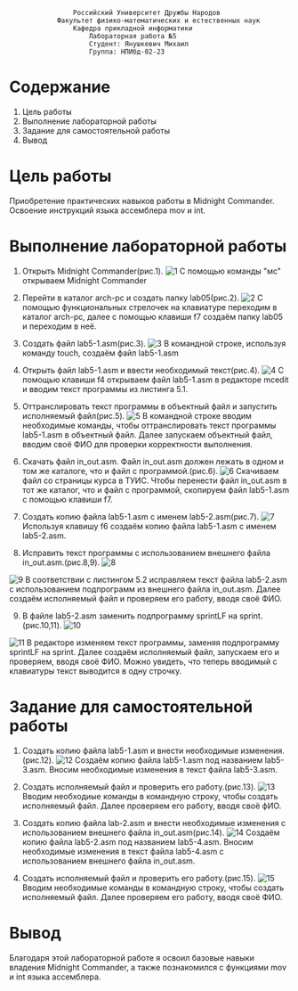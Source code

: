 					Российский Университет Дружбы Народов
				Факультет физико-математических и естественных наук
					Кафедра прикладной информатики
						Лабораторная работа №5
						Студент: Янушкевич Михаил
						Группа: НПИбд-02-23

# Содержание
1. Цель работы
2. Выполнение лабораторной работы
3. Задание для самостоятельной работы
4. Вывод

# Цель работы

Приобретение практических навыков работы в Midnight Commander. Освоение инструкций
языка ассемблера mov и int.

# Выполнение лабораторной работы

1. Открыть Midnight Commander(рис.1).
![1](image/1.png)
С помощью команды "мс" открываем Midnight Commander

2. Перейти в каталог arch-pc и создать папку lab05(рис.2).
![2](image/2.png)
С помощью функциональных стрелочек на клавиатуре переходим в каталог arch-pc, далее с помощью клавиши f7 создаём папку lab05 и переходим в неё.

3. Создать файл lab5-1.asm(рис.3).
![3](image/3.png)
В командной строке, используя команду touch, создаём файл lab5-1.asm

4. Открыть файл lab5-1.asm и ввести необходимый текст(рис.4).
![4](image/4.png)
С помощью клавиши f4 открываем файл lab5-1.asm в редакторе mcedit и вводим текст программы из листинга 5.1.

5. Оттранслировать текст программы в объектный файл и запустить исполняемый файл(рис.5).
![5](image/5.png)
В командной строке вводим необходимые команды, чтобы оттранслировать текст программы lab5-1.asm в объектный файл. Далее запускаем объектный файл, вводим своё ФИО для проверки корректности выполнения.

6. Скачать файл in_out.asm. Файл in_out.asm должен лежать в одном и том же каталоге, что и файл с программой.(рис.6).
![6](image/6.png)
Скачиваем файл со страницы курса в ТУИС. Чтобы перенести файл in_out.asm в тот же каталог, что и файл с программой, скопируем файл lab5-1.asm с помощью клавиши f7.

7. Создать копию файла lab5-1.asm с именем lab5-2.asm(рис.7).
![7](image/7.png)
Используя клавишу f6 создаём копию файла lab5-1.asm с именем lab5-2.asm.

8. Исправить текст программы с использованием внешнего файла in_out.asm.(рис.8,9).
![8](image/8.png)

![9](image/9.png)
В соответствии с листингом 5.2 исправляем текст файла lab5-2.asm с использованием подпрограмм из внешнего файла in_out.asm. Далее создаём исполняемый файл и проверяем его работу, вводя своё ФИО.

9. В файле lab5-2.asm заменить подпрограмму sprintLF на sprint.(рис.10,11).
![10](image/10.png)

![11](image/11.png)
В редакторе изменяем текст программы, заменяя подпрограмму sprintLF на sprint. Далее создаём исполняемый файл, запускаем его и проверяем, вводя своё ФИО. Можно увидеть, что теперь вводимый с клавиатуры текст выводится в одну строчку. 

# Задание для самостоятельной работы

1. Создать копию файла lab5-1.asm и внести необходимые изменения.(рис.12). 
![12](image/12.png)
Создаём копию файла lab5-1.asm под названием lab5-3.asm. Вносим необходимые изменения в текст файла lab5-3.asm.

2. Создать исполняемый файл и проверить его работу.(рис.13).
![13](image/13.png)
Вводим необходиые команды в командную строку, чтобы создать исполняемый файл. Далее проверяем его работу, вводя своё фИО. 

3. Создать копию файла lab-2.asm и внести необходимые изменения с использованием внешнего файла in_out.asm(рис.14).
![14](image/14.png)
Создаём копию файла lab5-2.asm под названием lab5-4.asm. Вносим необходимые изменения в текст файла lab5-4.asm с использованием внешнего файла in_out.asm. 

4. Создать  исполняемый файл и проверить его работу.(рис.15).
![15](image/15.png)
Вводим необходимые команды в командную строку, чтобы создать исполняемый файл. Далее проверяем его работу, вводя своё ФИО.

# Вывод

Благодаря этой лабораторной работе я освоил базовые навыки владения Midnight Commander, а также познакомился с  функциями mov и int языка ассемблера. 




